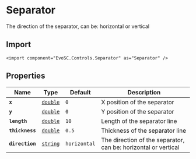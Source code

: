 # Separator
The direction of the separator, can be: horizontal or vertical

## Import
```xml:no-line-numbers
<import component="EvoSC.Controls.Separator" as="Separator" />
```

## Properties
| Name | Type | Default | Description |
|------|------|---------|-------------|
| **`x`** | [`double`](#) | `0` | X position of the separator |
| **`y`** | [`double`](#) | `0` | Y position of the separator |
| **`length`** | [`double`](#) | `10` | Length of the separator line |
| **`thickness`** | [`double`](#) | `0.5` | Thickness of the separator line |
| **`direction`** | [`string`](#) | `horizontal` | The direction of the separator, can be: horizontal or vertical |

